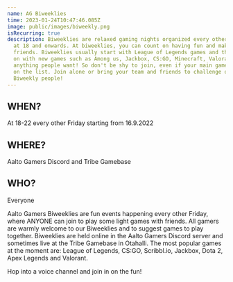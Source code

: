 ```yaml
---
name: AG Biweeklies
time: 2023-01-24T10:47:46.085Z
image: public/images/biweekly.png
isRecurring: true
description: Biweeklies are relaxed gaming nights organized every other Friday
  at 18 and onwards. At biweeklies, you can count on having fun and making new
  friends. Biweeklies usually start with League of Legends games and then later
  on with new games such as Among us, Jackbox, CS:GO, Minecraft, Valorant or
  anything people want! So don't be shy to join, even if your main game was not
  on the list. Join alone or bring your team and friends to challenge other
  Biweekly people!
---
```


## WHEN?

At 18-22 every other Friday starting from 16.9.2022

## WHERE?

Aalto Gamers Discord and Tribe Gamebase

## WHO?

Everyone

Aalto Gamers Biweeklies are fun events happening every other Friday, where ANYONE can join to play some light games with friends. All gamers are warmly welcome to our Biweeklies and to suggest games to play together. Biweeklies are held online in the Aalto Gamers Discord server and sometimes live at the Tribe Gamebase in Otahalli. The most popular games at the moment are: League of Legends, CS:GO, Scribbl.io, Jackbox, Dota 2, Apex Legends and Valorant.

Hop into a voice channel and join in on the fun!
